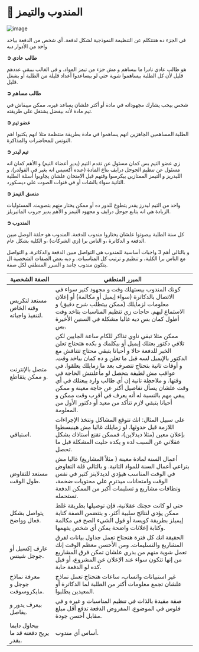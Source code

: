 # 👥 المندوب والتيمز

![image](https://i.gifer.com/4APT.gif)

في الجزء ده هنتتكلم عن التنظيمة النموذجية لشكل لدفعة. أي شخص من الدفعة بياخد واحد من الأدوار ديه

**➲ طالب عادي**

هو طالب عادي نادرا ما بيساهم و مش جزء من تيمز المواد. و في الغالب بيبقي عددهم قليل لأن كل الطلبة بيساهموا شوية حتي لو بيساعدوا أعداد قليلة من الطلبة أو بشغل قليل.

**➲ طالب مساهم**

شخص بيحب يشارك مجهوداته في مادة أو أكتر علشان يساعد غيره. ممكن ميبقاش في تيم مادة لأنه بيفضل يشتغل علي طريقته.

**➲ عضو تيم**

الطلبة المساهمين الجاهزين انهم يساهموا في مادة بطريقة منتظمة مثلا انهم يكتبوا اهم النوتس للمحاضرات والمذاكرة.

**➲ تيم ليدر**

زي عضو التيم بس كمان مسئول عن تقدم التيم (يدير أعضاء التيم) و الأهم كمان انه مسئول عن تنظيم الجوجل درايف بتاع المادة (عنده أكسيس انه يغير في الفولدر). و الليدريز و التيمز الممتازين بيكرسوا وقتهم قبل الامتحان علشان يجاوبوا أسئلة الطلبة التانية سواء بالشات أو في قنوات الصوت علي ديسكورد. 

**➲ منسق التيمز**

واحد من التيم ليدرز يقدر يتطوع للدور ده أو ممكن يختار منهم بتصويت. المسئوليات الزيادة هي انه يتابع جوجل درايف و مجهود التيمز و الأهم يدير جروب الماتيريلز. 

**➲ المندوب**

كل سنة الطلبة بيصوتوا علشان يختاروا مندوب للدفعة. المندوب هو حلقة الوصل مبين الدفعة و الدكاترة ،و الناس برا (زي الشركات) ،و الكلية بشكل عام.

و بالتالي أهم 3 واجبات أساسية للمندوب هي التواصل مبين الدفعة والدكاترة، و التواصل مع الناس برا الكلية، و تنظيم و ترتيب كل المناسبات. و ديه بعض الصفات الشخصية ال بتكون مندوب جامد و المبرر المنطقي لكل صفة.

| الصفة الشخصية | المبرر المنطقي |
|------------------|---------|
| مستعد لتكريس وقته الخاص لتنفيذ واجباته. | كونك المندوب بيستهلك وقت و مجهود كتير سواء في الاتصال بالدكاترة (سواء إيميل أو مكالمة) أو إعلان معلومات لزمايلك (ممكن بيتطلب شرح دقيق) و الاستماع ليهم. حاجات زي تنظيم المناسبات بتاخد وقت أطول كمان بس ديه غالبا مشكلة في السنين الأخيرة بس. |
 متصل بالإنترنت و ممكن يتقاطع. | ممكن مثلا تبقي ناوي تذاكر للكام ساعة الجايين لكن تلاقي دكتور بعتلك إيميل أو بيكلمك و بكده هتحتاج تعلن الخبر للدفعة حالا و أحيانا بتبقي محتاج تتناقش مع الدكتور بالإيميل لسه قبل ما تعلن و ده كمان بياخد وقت. و أوقات تانية بتحتاج تتصرف بعد ما زمايلك يعلقوا. في عواقب مش لطيفة بتحصل لو مأعلنتش الحاجة في وقتها. و ملاحظة تانية إن أي طالب وارد يبعتلك في أي وقت علشان يسأل تفاصيل أكتر عن حاجة معينة و ممكن يبقي مهم بالنسبة له أنه يعرف في أقرب وقت ممكن و أحيانا بتبقي لازم تتأكد من معيد أو دكتور الأول من المعلومة.|
| استباقي. | على سبيل المثال: انك تتوقع المشاكل وتتخذ الإجراءات اللازمة قبل حدوثها. لو زمايلك غالبا مش هينبسطوا بإعلان معين (مثلا ديدلاين)، فممكن تقنع أستاذك بشكل عقلاني عن السبب لده و بكده حليت المشكلة قبل ما تحصل. |
| مستعد للتفاوض طول الوقت. | أعمال السنة لمادة معينة ( مثلاً المشاريع) غالبا مش بتراعي أعمال السنة للمواد التانية. و بالتالي قلة التفاوض في الوقت المناسب هيؤدي لديدلاينز كتير في نفس الوقت وامتحانات ميدترم علي محتويات ضخمة، ونطاقات مشاريع و تسليمات أكبر من الممكن الدفعة تستحمله. |
| يتواصل بشكل فعال وواضح. | حتى لو كانت حجتك عقلانية، فإن توصيلها بطريقة غلط ممكن يؤدي لنتائج سلبية أكثر. و بتتضمن الصفة كتابة إيميلز بطريقة كويسة أو قول الشيء الصح في مكالمة وكتابة إعلانات واضحة يمكن أي شخص يفهمها. |
| عارف إكسيل أو جوجل شيتس. | الحقيقة انك كل فترة هتحتاج تعمل جداول بيانات لفرق المشاريع والتسليمات. ومن الأحسن معظم الوقت إنك تعمل شوية منهم من بدري علشان تمكن فرق المشاريع من إنها تتكون سواء عند الإعلان عن المشروع، أو قبل كده لو الدفعة حابة. |
| معرفة نماذج جوجل و مايكروسوفت. |غير استبيانات واتساب، ساعات هتحتاج تعمل نماذج علشان تجمع معلومات أكتر من الطلبة لما الدكاترة أو المعيدين يطلبوا. |
| بيعرف يدور و يفاصل. | صفة مفيدة بالذات في تنظيم المناسبات و غيره و في فلوس في الموضوع. المفروض الدفعة تدفع أقل مبلغ مقابل أحسن جودة. |
| بيحاول دايما يريح دفعته قد ما يقدر. | أساس أي مندوب. |